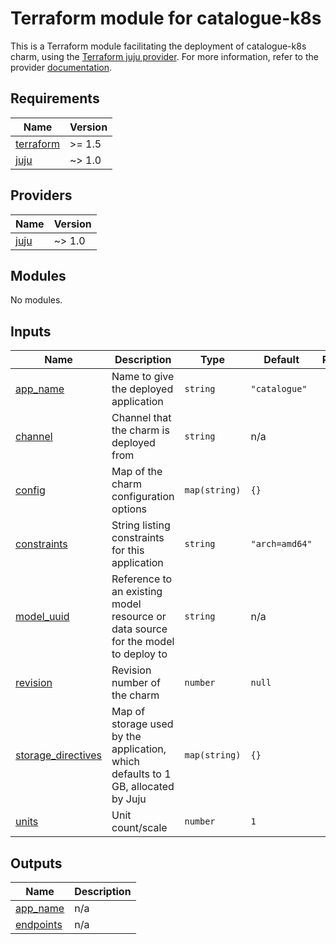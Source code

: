 # Terraform module for catalogue-k8s

This is a Terraform module facilitating the deployment of catalogue-k8s charm, using the [Terraform juju provider](https://github.com/juju/terraform-provider-juju/). For more information, refer to the provider [documentation](https://registry.terraform.io/providers/juju/juju/latest/docs). 

<!-- BEGIN_TF_DOCS -->
## Requirements

| Name | Version |
|------|---------|
| <a name="requirement_terraform"></a> [terraform](#requirement\_terraform) | >= 1.5 |
| <a name="requirement_juju"></a> [juju](#requirement\_juju) | ~> 1.0 |

## Providers

| Name | Version |
|------|---------|
| <a name="provider_juju"></a> [juju](#provider\_juju) | ~> 1.0 |

## Modules

No modules.

## Inputs

| Name | Description | Type | Default | Required |
|------|-------------|------|---------|:--------:|
| <a name="input_app_name"></a> [app\_name](#input\_app\_name) | Name to give the deployed application | `string` | `"catalogue"` | no |
| <a name="input_channel"></a> [channel](#input\_channel) | Channel that the charm is deployed from | `string` | n/a | yes |
| <a name="input_config"></a> [config](#input\_config) | Map of the charm configuration options | `map(string)` | `{}` | no |
| <a name="input_constraints"></a> [constraints](#input\_constraints) | String listing constraints for this application | `string` | `"arch=amd64"` | no |
| <a name="input_model_uuid"></a> [model\_uuid](#input\_model\_uuid) | Reference to an existing model resource or data source for the model to deploy to | `string` | n/a | yes |
| <a name="input_revision"></a> [revision](#input\_revision) | Revision number of the charm | `number` | `null` | no |
| <a name="input_storage_directives"></a> [storage\_directives](#input\_storage\_directives) | Map of storage used by the application, which defaults to 1 GB, allocated by Juju | `map(string)` | `{}` | no |
| <a name="input_units"></a> [units](#input\_units) | Unit count/scale | `number` | `1` | no |

## Outputs

| Name | Description |
|------|-------------|
| <a name="output_app_name"></a> [app\_name](#output\_app\_name) | n/a |
| <a name="output_endpoints"></a> [endpoints](#output\_endpoints) | n/a |
<!-- END_TF_DOCS -->
